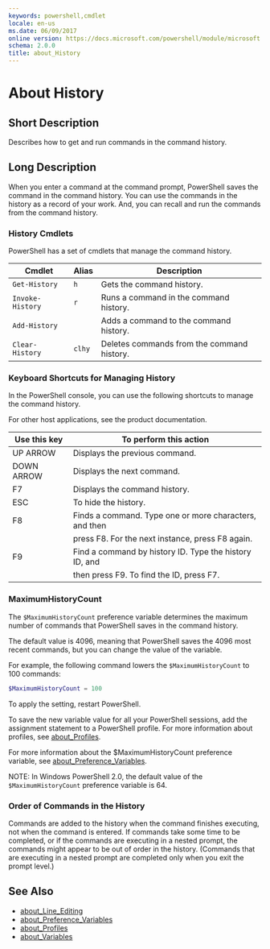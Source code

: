 ```yaml
---
keywords: powershell,cmdlet
locale: en-us
ms.date: 06/09/2017
online version: https://docs.microsoft.com/powershell/module/microsoft.powershell.core/about/about_history?view=powershell-7&WT.mc_id=ps-gethelp
schema: 2.0.0
title: about_History
---
```

# About History

## Short Description
Describes how to get and run commands in the command history.

## Long Description

When you enter a command at the command prompt, PowerShell saves the
command in the command history. You can use the commands in the history as a
record of your work. And, you can recall and run the commands from the command
history.

### History Cmdlets

PowerShell has a set of cmdlets that manage the command history.

| Cmdlet           | Alias  | Description                                |
| ---------------- | ------ | ------------------------------------------ |
| `Get-History`    | `h`    | Gets the command history.                  |
| `Invoke-History` | `r`    | Runs a command in the command history.     |
| `Add-History`    |        | Adds a command to the command history.     |
| `Clear-History`  | `clhy` | Deletes commands from the command history. |

### Keyboard Shortcuts for Managing History

In the PowerShell console, you can use the following shortcuts to
manage the command history.

For other host applications, see the product documentation.

| Use this key | To perform this action                                  |
| ------------ | ------------------------------------------------------- |
| UP ARROW     | Displays the previous command.                          |
| DOWN ARROW   | Displays the next command.                              |
| F7           | Displays the command history.                           |
| ESC          | To hide the history.                                    |
| F8           | Finds a command. Type one or more characters, and then  |
|              | press F8. For the next instance, press F8 again.        |
| F9           | Find a command by history ID. Type the history ID, and  |
|              | then press F9. To find the ID, press F7.                |

### MaximumHistoryCount

The `$MaximumHistoryCount` preference variable determines the maximum number
of commands that PowerShell saves in the command history.

The default value is 4096, meaning that PowerShell saves the 4096 most
recent commands, but you can change the value of the variable.

For example, the following command lowers the `$MaximumHistoryCount` to 100
commands:

```powershell
$MaximumHistoryCount = 100
```

To apply the setting, restart PowerShell.

To save the new variable value for all your PowerShell sessions, add
the assignment statement to a PowerShell profile. For more information
about profiles, see [about_Profiles](about_Profiles.md).

For more information about the $MaximumHistoryCount preference variable, see
[about_Preference_Variables](about_Preference_Variables.md).

NOTE: In Windows PowerShell 2.0, the default value of the
`$MaximumHistoryCount` preference variable is 64.

### Order of Commands in the History

Commands are added to the history when the command finishes executing, not
when the command is entered. If commands take some time to be completed, or if
the commands are executing in a nested prompt, the commands might appear to be
out of order in the history. (Commands that are executing in a nested prompt
are completed only when you exit the prompt level.)

## See Also

- [about_Line_Editing](about_Line_Editing.md)
- [about_Preference_Variables](about_Preference_Variables.md)
- [about_Profiles](about_Profiles.md)
- [about_Variables](about_Variables.md)
